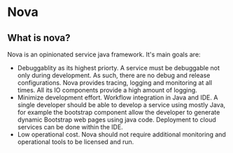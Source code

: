 # Nova
## What is nova?
Nova is an opinionated service java framework. It's main goals are:
* Debuggablity as its highest priorty. A service must be debuggable not only during development. As such, there are no debug and release configurations. Nova provides tracing, logging and monitoring at all times. All its IO components provide a high amount of logging.
* Minimize development effort. Workflow integration in Java and IDE. A single developer should be able to develop a service using mostly Java, for example the bootstrap component allow the developer to generate dynamic Bootstrap web pages using java code. Deployment to cloud services can be done within the IDE.
* Low operational cost. Nova should not require additional monitoring and operational tools to be licensed and run.

